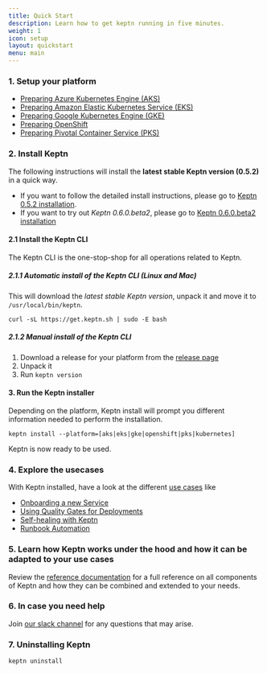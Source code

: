 ```yaml
---
title: Quick Start
description: Learn how to get keptn running in five minutes.
weight: 1
icon: setup
layout: quickstart
menu: main
---
```


### 1. Setup your platform

* [Preparing Azure Kubernetes Engine (AKS)](/docs/quickstart/setup_platform/setup_aks)
* [Preparing Amazon Elastic Kubernetes Service (EKS)](/docs/quickstart/setup_platform/setup_eks)
* [Preparing Google Kubernetes Engine (GKE)](/docs/quickstart/setup_platform/setup_gke)
* [Preparing OpenShift](/docs/quickstart/setup_platform/setup_openshift)
* [Preparing Pivotal Container Service (PKS)](/docs/quickstart/setup_platform/setup_pks)

### 2. Install Keptn

The following instructions will install the **latest stable Keptn version (0.5.2)** in a quick way.

- If you want to follow the detailed install instructions, please go to [Keptn 0.5.2 installation](/docs/0.5.0/installation/setup-keptn/).
- If you want to try out *Keptn 0.6.0.beta2*, please go to [Keptn 0.6.0.beta2 installation](/docs/0.6.0/installation/setup-keptn/)

#### 2.1 Install the Keptn CLI
The Keptn CLI is the one-stop-shop for all operations related to Keptn.

##### 2.1.1 Automatic install of the Keptn CLI (Linux and Mac)
This will download the *latest stable Keptn version*, unpack it and move it to `/usr/local/bin/keptn`.

```console
curl -sL https://get.keptn.sh | sudo -E bash
```

##### 2.1.2 Manual install of the Keptn CLI
1. Download a release for your platform from the [release page](https://github.com/keptn/keptn/releases)
2. Unpack it
3. Run `keptn version`

#### 3. Run the Keptn installer
Depending on the platform, Keptn install will prompt you different information needed to perform the installation.

```console
keptn install --platform=[aks|eks|gke|openshift|pks|kubernetes]
```

Keptn is now ready to be used.

### 4. Explore the usecases
With Keptn installed, have a look at the different [use cases](/docs/0.6.0/usecases) like

* [Onboarding a new Service](/docs/0.5.0/usecases/onboard-carts-service/)
* [Using Quality Gates for Deployments](/docs/0.5.0/usecases/deployments-with-quality-gates/)
* [Self-healing with Keptn](/docs/0.5.0/usecases/self-healing-with-keptn/)
* [Runbook Automation](/docs/0.5.0/usecases/runbook-automation-and-self-healing/)

### 5. Learn how Keptn works under the hood and how it can be adapted to your use cases
Review the [reference documentation](/docs/0.5.0/) for a full reference on all components of Keptn and how they can be combined and extended to your needs.

### 6. In case you need help
Join [our slack channel](https://join.slack.com/t/keptn/shared_invite/enQtNTUxMTQ1MzgzMzUxLTcxMzE0OWU1YzU5YjY3NjFhYTJlZTNjOTZjY2EwYzQyYWRkZThhY2I3ZDMzN2MzOThkZjIzOTdhOGViMDNiMzI) for any questions that may arise.

### 7. Uninstalling Keptn
```console
keptn uninstall
```
